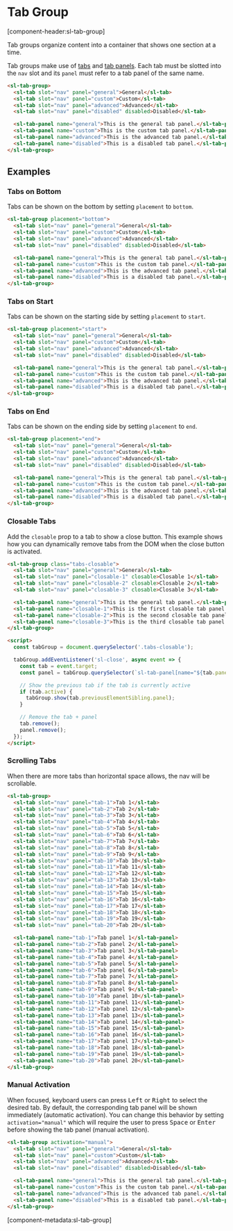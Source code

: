 # Tab Group

[component-header:sl-tab-group]

Tab groups organize content into a container that shows one section at a time.

Tab groups make use of [tabs](/components/tab) and [tab panels](/components/tab-panel). Each tab must be slotted into the `nav` slot and its `panel` must refer to a tab panel of the same name.

```html preview
<sl-tab-group>
  <sl-tab slot="nav" panel="general">General</sl-tab>
  <sl-tab slot="nav" panel="custom">Custom</sl-tab>
  <sl-tab slot="nav" panel="advanced">Advanced</sl-tab>
  <sl-tab slot="nav" panel="disabled" disabled>Disabled</sl-tab>

  <sl-tab-panel name="general">This is the general tab panel.</sl-tab-panel>
  <sl-tab-panel name="custom">This is the custom tab panel.</sl-tab-panel>
  <sl-tab-panel name="advanced">This is the advanced tab panel.</sl-tab-panel>
  <sl-tab-panel name="disabled">This is a disabled tab panel.</sl-tab-panel>
</sl-tab-group>
```

## Examples

### Tabs on Bottom

Tabs can be shown on the bottom by setting `placement` to `bottom`.

```html preview
<sl-tab-group placement="bottom">
  <sl-tab slot="nav" panel="general">General</sl-tab>
  <sl-tab slot="nav" panel="custom">Custom</sl-tab>
  <sl-tab slot="nav" panel="advanced">Advanced</sl-tab>
  <sl-tab slot="nav" panel="disabled" disabled>Disabled</sl-tab>

  <sl-tab-panel name="general">This is the general tab panel.</sl-tab-panel>
  <sl-tab-panel name="custom">This is the custom tab panel.</sl-tab-panel>
  <sl-tab-panel name="advanced">This is the advanced tab panel.</sl-tab-panel>
  <sl-tab-panel name="disabled">This is a disabled tab panel.</sl-tab-panel>
</sl-tab-group>
```

### Tabs on Start

Tabs can be shown on the starting side by setting `placement` to `start`.

```html preview
<sl-tab-group placement="start">
  <sl-tab slot="nav" panel="general">General</sl-tab>
  <sl-tab slot="nav" panel="custom">Custom</sl-tab>
  <sl-tab slot="nav" panel="advanced">Advanced</sl-tab>
  <sl-tab slot="nav" panel="disabled" disabled>Disabled</sl-tab>

  <sl-tab-panel name="general">This is the general tab panel.</sl-tab-panel>
  <sl-tab-panel name="custom">This is the custom tab panel.</sl-tab-panel>
  <sl-tab-panel name="advanced">This is the advanced tab panel.</sl-tab-panel>
  <sl-tab-panel name="disabled">This is a disabled tab panel.</sl-tab-panel>
</sl-tab-group>
```

### Tabs on End

Tabs can be shown on the ending side by setting `placement` to `end`.

```html preview
<sl-tab-group placement="end">
  <sl-tab slot="nav" panel="general">General</sl-tab>
  <sl-tab slot="nav" panel="custom">Custom</sl-tab>
  <sl-tab slot="nav" panel="advanced">Advanced</sl-tab>
  <sl-tab slot="nav" panel="disabled" disabled>Disabled</sl-tab>

  <sl-tab-panel name="general">This is the general tab panel.</sl-tab-panel>
  <sl-tab-panel name="custom">This is the custom tab panel.</sl-tab-panel>
  <sl-tab-panel name="advanced">This is the advanced tab panel.</sl-tab-panel>
  <sl-tab-panel name="disabled">This is a disabled tab panel.</sl-tab-panel>
</sl-tab-group>
```

### Closable Tabs

Add the `closable` prop to a tab to show a close button. This example shows how you can dynamically remove tabs from the DOM when the close button is activated.

```html preview
<sl-tab-group class="tabs-closable">
  <sl-tab slot="nav" panel="general">General</sl-tab>
  <sl-tab slot="nav" panel="closable-1" closable>Closable 1</sl-tab>
  <sl-tab slot="nav" panel="closable-2" closable>Closable 2</sl-tab>
  <sl-tab slot="nav" panel="closable-3" closable>Closable 3</sl-tab>

  <sl-tab-panel name="general">This is the general tab panel.</sl-tab-panel>
  <sl-tab-panel name="closable-1">This is the first closable tab panel.</sl-tab-panel>
  <sl-tab-panel name="closable-2">This is the second closable tab panel.</sl-tab-panel>
  <sl-tab-panel name="closable-3">This is the third closable tab panel.</sl-tab-panel>
</sl-tab-group>

<script>
  const tabGroup = document.querySelector('.tabs-closable');

  tabGroup.addEventListener('sl-close', async event => {
    const tab = event.target;
    const panel = tabGroup.querySelector(`sl-tab-panel[name="${tab.panel}"]`);

    // Show the previous tab if the tab is currently active
    if (tab.active) {
      tabGroup.show(tab.previousElementSibling.panel);
    }

    // Remove the tab + panel
    tab.remove();
    panel.remove();
  });
</script>
```

### Scrolling Tabs

When there are more tabs than horizontal space allows, the nav will be scrollable.

```html preview
<sl-tab-group>
  <sl-tab slot="nav" panel="tab-1">Tab 1</sl-tab>
  <sl-tab slot="nav" panel="tab-2">Tab 2</sl-tab>
  <sl-tab slot="nav" panel="tab-3">Tab 3</sl-tab>
  <sl-tab slot="nav" panel="tab-4">Tab 4</sl-tab>
  <sl-tab slot="nav" panel="tab-5">Tab 5</sl-tab>
  <sl-tab slot="nav" panel="tab-6">Tab 6</sl-tab>
  <sl-tab slot="nav" panel="tab-7">Tab 7</sl-tab>
  <sl-tab slot="nav" panel="tab-8">Tab 8</sl-tab>
  <sl-tab slot="nav" panel="tab-9">Tab 9</sl-tab>
  <sl-tab slot="nav" panel="tab-10">Tab 10</sl-tab>
  <sl-tab slot="nav" panel="tab-11">Tab 11</sl-tab>
  <sl-tab slot="nav" panel="tab-12">Tab 12</sl-tab>
  <sl-tab slot="nav" panel="tab-13">Tab 13</sl-tab>
  <sl-tab slot="nav" panel="tab-14">Tab 14</sl-tab>
  <sl-tab slot="nav" panel="tab-15">Tab 15</sl-tab>
  <sl-tab slot="nav" panel="tab-16">Tab 16</sl-tab>
  <sl-tab slot="nav" panel="tab-17">Tab 17</sl-tab>
  <sl-tab slot="nav" panel="tab-18">Tab 18</sl-tab>
  <sl-tab slot="nav" panel="tab-19">Tab 19</sl-tab>
  <sl-tab slot="nav" panel="tab-20">Tab 20</sl-tab>

  <sl-tab-panel name="tab-1">Tab panel 1</sl-tab-panel>
  <sl-tab-panel name="tab-2">Tab panel 2</sl-tab-panel>
  <sl-tab-panel name="tab-3">Tab panel 3</sl-tab-panel>
  <sl-tab-panel name="tab-4">Tab panel 4</sl-tab-panel>
  <sl-tab-panel name="tab-5">Tab panel 5</sl-tab-panel>
  <sl-tab-panel name="tab-6">Tab panel 6</sl-tab-panel>
  <sl-tab-panel name="tab-7">Tab panel 7</sl-tab-panel>
  <sl-tab-panel name="tab-8">Tab panel 8</sl-tab-panel>
  <sl-tab-panel name="tab-9">Tab panel 9</sl-tab-panel>
  <sl-tab-panel name="tab-10">Tab panel 10</sl-tab-panel>
  <sl-tab-panel name="tab-11">Tab panel 11</sl-tab-panel>
  <sl-tab-panel name="tab-12">Tab panel 12</sl-tab-panel>
  <sl-tab-panel name="tab-13">Tab panel 13</sl-tab-panel>
  <sl-tab-panel name="tab-14">Tab panel 14</sl-tab-panel>
  <sl-tab-panel name="tab-15">Tab panel 15</sl-tab-panel>
  <sl-tab-panel name="tab-16">Tab panel 16</sl-tab-panel>
  <sl-tab-panel name="tab-17">Tab panel 17</sl-tab-panel>
  <sl-tab-panel name="tab-18">Tab panel 18</sl-tab-panel>
  <sl-tab-panel name="tab-19">Tab panel 19</sl-tab-panel>
  <sl-tab-panel name="tab-20">Tab panel 20</sl-tab-panel>
</sl-tab-group>
```

### Manual Activation

When focused, keyboard users can press <kbd>Left</kbd> or <kbd>Right</kbd> to select the desired tab. By default, the corresponding tab panel will be shown immediately (automatic activation). You can change this behavior by setting `activation="manual"` which will require the user to press <kbd>Space</kbd> or <kbd>Enter</kbd> before showing the tab panel (manual activation).

```html preview
<sl-tab-group activation="manual">
  <sl-tab slot="nav" panel="general">General</sl-tab>
  <sl-tab slot="nav" panel="custom">Custom</sl-tab>
  <sl-tab slot="nav" panel="advanced">Advanced</sl-tab>
  <sl-tab slot="nav" panel="disabled" disabled>Disabled</sl-tab>

  <sl-tab-panel name="general">This is the general tab panel.</sl-tab-panel>
  <sl-tab-panel name="custom">This is the custom tab panel.</sl-tab-panel>
  <sl-tab-panel name="advanced">This is the advanced tab panel.</sl-tab-panel>
  <sl-tab-panel name="disabled">This is a disabled tab panel.</sl-tab-panel>
</sl-tab-group>
```

[component-metadata:sl-tab-group]

